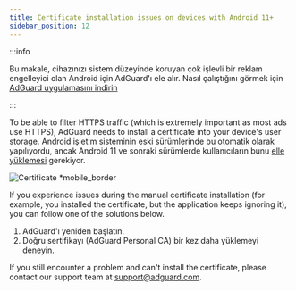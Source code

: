 ```yaml
---
title: Сertificate installation issues on devices with Android 11+
sidebar_position: 12
---
```


:::info

Bu makale, cihazınızı sistem düzeyinde koruyan çok işlevli bir reklam engelleyici olan Android için AdGuard'ı ele alır. Nasıl çalıştığını görmek için [AdGuard uygulamasını indirin](https://agrd.io/download-kb-adblock)

:::

To be able to filter HTTPS traffic (which is extremely important as most ads use HTTPS), AdGuard needs to install a certificate into your device's user storage. Android işletim sisteminin eski sürümlerinde bu otomatik olarak yapılıyordu, ancak Android 11 ve sonraki sürümlerde kullanıcıların bunu [elle yüklemesi](../../overview#https-filtering) gerekiyor.

![Certificate *mobile_border](https://cdn.adtidy.org/content/kb/ad_blocker/android/solving_problems/manual-certificate/video.gif)

If you experience issues during the manual certificate installation (for example, you installed the certificate, but the application keeps ignoring it), you can follow one of the solutions below.

1. AdGuard'ı yeniden başlatın.
2. Doğru sertifikayı (AdGuard Personal CA) bir kez daha yüklemeyi deneyin.

If you still encounter a problem and can't install the certificate, please contact our support team at support@adguard.com.
